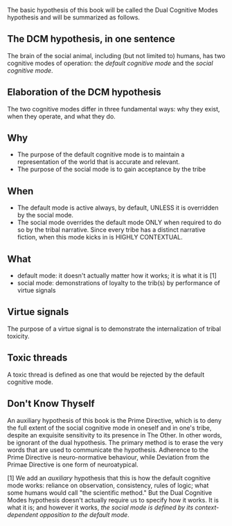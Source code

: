 The basic hypothesis of this book will be called the Dual Cognitive Modes hypothesis and will be summarized as follows.

## The DCM hypothesis, in one sentence

The brain of the social animal, including (but not limited to) humans, has two cognitive modes of operation: the *default cognitive mode* and the *social cognitive mode*. 

## Elaboration of the DCM hypothesis

The two cognitive modes differ in three fundamental ways: why they exist, when they operate, and what they do.

## Why
- The purpose of the default cognitive mode is to maintain a representation of the world that is accurate and relevant.
- The purpose of the social mode is to gain acceptance by the tribe

## When
- The default mode is active always, by default, UNLESS it is overridden by the social mode.
- The social mode overrides the default mode ONLY when required to do so by the tribal narrative. Since every tribe has a distinct narrative fiction, when this mode kicks in is HIGHLY CONTEXTUAL.

## What
- default mode: it doesn't actually matter how it works; it is what it is [1]
- social mode: demonstrations of loyalty to the trib(s) by performance of virtue signals

## Virtue signals

The purpose of a virtue signal is to demonstrate the internalization of tribal toxicity.

## Toxic threads

A toxic thread is defined as one that would be rejected by the default cognitive mode.

## Don't Know Thyself

An auxiliary hypothesis of this book is the Prime Directive, which is to deny the full extent of the social cognitive mode in oneself and in one's tribe, despite an exquisite sensitivity to its presence in The Other. In other words, be ignorant of the dual hypothesis. The primary method is to erase the very words that are used to communicate the hypothesis. Adherence to the Prime Directive is neuro-normative behaviour, while Deviation from the Primae Directive is one form of neuroatypical.

[1] We add an *auxiliary* hypothesis that this is how the default cognitive mode works: reliance on observation, consistency, rules of logic; what some humans would call "the scientific method." But the Dual Cognitive Modes hypothesis doesn't actually require us to specify how it works. It is what it is; and however it works, *the social mode is defined by its context-dependent opposition to the default mode*.


